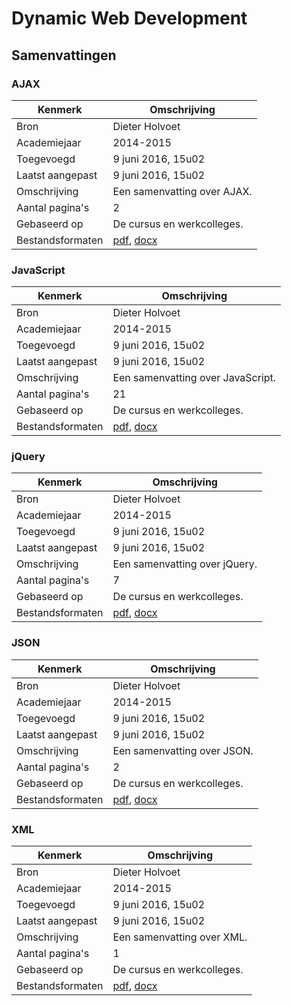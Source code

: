 # Dynamic Web Development

## Samenvattingen

### AJAX
| Kenmerk           | Omschrijving                                                                                                        	|
|------------------	|---------------------------------------------------------------------------------------------------------------------	|
| Bron              | Dieter Holvoet                                                                                                       	|
| Academiejaar      | 2014-2015                                                                                                            	|
| Toegevoegd       	| 9 juni 2016, 15u02                                                                                                   	|
| Laatst aangepast 	| 9 juni 2016, 15u02                                                                                                  	|
| Omschrijving     	| Een samenvatting over AJAX.                                                                                           |
| Aantal pagina's  	| 2                                                                                                                   	|
| Gebaseerd op     	| De cursus en werkcolleges.                                                                                          	|
| Bestandsformaten 	| [pdf](DieterHolvoet-2014-2015-AJAX.pdf), [docx](DieterHolvoet-2014-2015-AJAX.docx)                                  	|

### JavaScript
| Kenmerk           | Omschrijving                                                                                                        	|
|------------------	|---------------------------------------------------------------------------------------------------------------------	|
| Bron              | Dieter Holvoet                                                                                                       	|
| Academiejaar      | 2014-2015                                                                                                            	|
| Toegevoegd       	| 9 juni 2016, 15u02                                                                                                   	|
| Laatst aangepast 	| 9 juni 2016, 15u02                                                                                                  	|
| Omschrijving     	| Een samenvatting over JavaScript.                                                                                     |
| Aantal pagina's  	| 21                                                                                                                   	|
| Gebaseerd op     	| De cursus en werkcolleges.                                                                                          	|
| Bestandsformaten 	| [pdf](DieterHolvoet-2014-2015-JavaScript.pdf), [docx](DieterHolvoet-2014-2015-JavaScript.docx)                      	|

### jQuery
| Kenmerk           | Omschrijving                                                                                                        	|
|------------------	|---------------------------------------------------------------------------------------------------------------------	|
| Bron              | Dieter Holvoet                                                                                                       	|
| Academiejaar      | 2014-2015                                                                                                            	|
| Toegevoegd       	| 9 juni 2016, 15u02                                                                                                   	|
| Laatst aangepast 	| 9 juni 2016, 15u02                                                                                                  	|
| Omschrijving     	| Een samenvatting over jQuery.                                                                                         |
| Aantal pagina's  	| 7                                                                                                                   	|
| Gebaseerd op     	| De cursus en werkcolleges.                                                                                          	|
| Bestandsformaten 	| [pdf](DieterHolvoet-2014-2015-jQuery.pdf), [docx](DieterHolvoet-2014-2015-jQuery.docx)                                |

### JSON
| Kenmerk           | Omschrijving                                                                                                        	|
|------------------	|---------------------------------------------------------------------------------------------------------------------	|
| Bron              | Dieter Holvoet                                                                                                       	|
| Academiejaar      | 2014-2015                                                                                                            	|
| Toegevoegd       	| 9 juni 2016, 15u02                                                                                                   	|
| Laatst aangepast 	| 9 juni 2016, 15u02                                                                                                  	|
| Omschrijving     	| Een samenvatting over JSON.                                                                                           |
| Aantal pagina's  	| 2                                                                                                                   	|
| Gebaseerd op     	| De cursus en werkcolleges.                                                                                          	|
| Bestandsformaten 	| [pdf](DieterHolvoet-2014-2015-JSON.pdf), [docx](DieterHolvoet-2014-2015-JSON.docx)                                  	|

### XML
| Kenmerk           | Omschrijving                                                                                                        	|
|------------------	|---------------------------------------------------------------------------------------------------------------------	|
| Bron              | Dieter Holvoet                                                                                                       	|
| Academiejaar      | 2014-2015                                                                                                            	|
| Toegevoegd       	| 9 juni 2016, 15u02                                                                                                   	|
| Laatst aangepast 	| 9 juni 2016, 15u02                                                                                                  	|
| Omschrijving     	| Een samenvatting over XML.                                                                                           |
| Aantal pagina's  	| 1                                                                                                                   	|
| Gebaseerd op     	| De cursus en werkcolleges.                                                                                          	|
| Bestandsformaten 	| [pdf](DieterHolvoet-2014-2015-XML.pdf), [docx](DieterHolvoet-2014-2015-XML.docx)                                  	|
